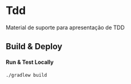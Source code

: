 # Tdd
Material de suporte para apresentação de TDD

## Build & Deploy


#### Run & Test Locally
`./gradlew build`
